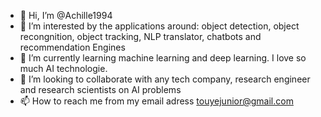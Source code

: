 - 👋 Hi, I’m @Achille1994
- 👀 I’m interested by the applications around: object detection, object recongnition, object tracking, NLP translator, chatbots and recommendation Engines
- 🌱 I’m currently learning machine learning and deep learning. I love so much AI technologie.
- 💞️ I’m looking to collaborate with any tech company, research engineer and research scientists on AI problems
- 📫 How to reach me from my email adress touyejunior@gmail.com

